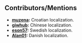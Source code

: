 ## Contributors/Mentions

- **[muzena](https://github.com/muzena):** Croatian localization.
- **[giwhub](https://github.com/giwhub):** Chinese localization.
- **[eson57](https://github.com/eson57):** Swedish localization.
- **[Alan01](https://github.com/Alan01):** Danish localization.
